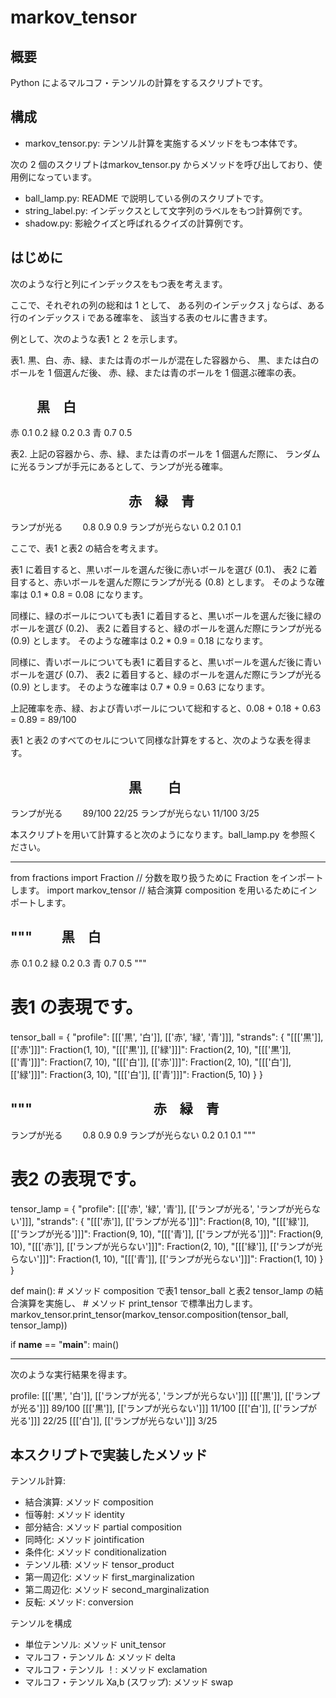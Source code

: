 # markov_tensor

## 概要
Python によるマルコフ・テンソルの計算をするスクリプトです。

## 構成
- markov_tensor.py: テンソル計算を実施するメソッドをもつ本体です。

次の 2 個のスクリプトはmarkov_tensor.py からメソッドを呼び出しており、使用例になっています。
- ball_lamp.py: README で説明している例のスクリプトです。
- string_label.py: インデックスとして文字列のラベルをもつ計算例です。
- shadow.py: 影絵クイズと呼ばれるクイズの計算例です。

## はじめに
次のような行と列にインデックスをもつ表を考えます。

ここで、それぞれの列の総和は 1 として、
ある列のインデックス j ならば、ある行のインデックス i である確率を、
該当する表のセルに書きます。

例として、次のような表1 と 2 を示します。

表1. 黒、白、赤、緑、または青のボールが混在した容器から、
黒、または白のボールを 1 個選んだ後、
赤、緑、または青のボールを 1 個選ぶ確率の表。 

　　黒　白
-----------
赤  0.1 0.2
緑  0.2 0.3
青  0.7 0.5


表2. 上記の容器から、赤、緑、または青のボールを 1 個選んだ際に、
ランダムに光るランプが手元にあるとして、ランプが光る確率。

　　　　　　　　　赤　緑　青
-----------------------------------------
ランプが光る  　　0.8 0.9 0.9
ランプが光らない  0.2 0.1 0.1

ここで、表1 と表2 の結合を考えます。

表1 に着目すると、黒いボールを選んだ後に赤いボールを選び (0.1)、
表2 に着目すると、赤いボールを選んだ際にランプが光る (0.8) とします。
そのような確率は 0.1 * 0.8 = 0.08 になります。

同様に、緑のボールについても表1 に着目すると、黒いボールを選んだ後に緑のボールを選び (0.2)、
表2 に着目すると、緑のボールを選んだ際にランプが光る (0.9) とします。
そのような確率は 0.2 * 0.9 = 0.18 になります。

同様に、青いボールについても表1 に着目すると、黒いボールを選んだ後に青いボールを選び (0.7)、
表2 に着目すると、緑のボールを選んだ際にランプが光る (0.9) とします。
そのような確率は 0.7 * 0.9 = 0.63 になります。

上記確率を赤、緑、および青いボールについて総和すると、0.08 + 0.18 + 0.63 = 0.89 = 89/100

表1 と表2 のすべてのセルについて同様な計算をすると、次のような表を得ます。

　　　　　　　　　黒　　白
-----------------------------------------
ランプが光る  　　89/100 22/25
ランプが光らない  11/100 3/25

本スクリプトを用いて計算すると次のようになります。ball_lamp.py を参照ください。

---
from fractions import Fraction // 分数を取り扱うために Fraction をインポートします。
import markov_tensor // 結合演算 composition を用いるためにインポートします。

"""
　　黒　白
-----------
赤  0.1 0.2
緑  0.2 0.3
青  0.7 0.5
"""

# 表1 の表現です。
tensor_ball = {
    "profile": [[['黒', '白']], [['赤', '緑', '青']]], 
    "strands": {
        "[[['黒']], [['赤']]]": Fraction(1, 10), 
        "[[['黒']], [['緑']]]": Fraction(2, 10), 
        "[[['黒']], [['青']]]": Fraction(7, 10), 
        "[[['白']], [['赤']]]": Fraction(2, 10), 
        "[[['白']], [['緑']]]": Fraction(3, 10), 
        "[[['白']], [['青']]]": Fraction(5, 10)
    }
}

"""
　　　　　　　　　赤　緑　青
-----------------------------------------
ランプが光る  　　0.8 0.9 0.9
ランプが光らない  0.2 0.1 0.1
"""

# 表2 の表現です。
tensor_lamp = {
    "profile": [[['赤', '緑', '青']], [['ランプが光る', 'ランプが光らない']]], 
    "strands": {
        "[[['赤']], [['ランプが光る']]]": Fraction(8, 10),
        "[[['緑']], [['ランプが光る']]]": Fraction(9, 10),
        "[[['青']], [['ランプが光る']]]": Fraction(9, 10),
        "[[['赤']], [['ランプが光らない']]]": Fraction(2, 10),
        "[[['緑']], [['ランプが光らない']]]": Fraction(1, 10),
        "[[['青']], [['ランプが光らない']]]": Fraction(1, 10)
    }
}

def main():
    # メソッド composition で表1 tensor_ball と表2 tensor_lamp の結合演算を実施し、
    # メソッド print_tensor で標準出力します。
    markov_tensor.print_tensor(markov_tensor.composition(tensor_ball, tensor_lamp))

if __name__ == "__main__":
    main()

---

次のような実行結果を得ます。

profile:  [[['黒', '白']], [['ランプが光る', 'ランプが光らない']]]
[[['黒']], [['ランプが光る']]] 89/100
[[['黒']], [['ランプが光らない']]] 11/100
[[['白']], [['ランプが光る']]] 22/25
[[['白']], [['ランプが光らない']]] 3/25

## 本スクリプトで実装したメソッド
テンソル計算: 
- 結合演算: メソッド composition
- 恒等射: メソッド identity
- 部分結合: メソッド partial composition
- 同時化: メソッド jointification
- 条件化: メソッド conditionalization
- テンソル積: メソッド tensor_product
- 第一周辺化: メソッド first_marginalization
- 第二周辺化: メソッド second_marginalization
- 反転: メソッド: conversion

テンソルを構成
- 単位テンソル: メソッド unit_tensor
- マルコフ・テンソル Δ: メソッド delta
- マルコフ・テンソル ！: メソッド exclamation
- マルコフ・テンソル Xa,b (スワップ): メソッド swap

